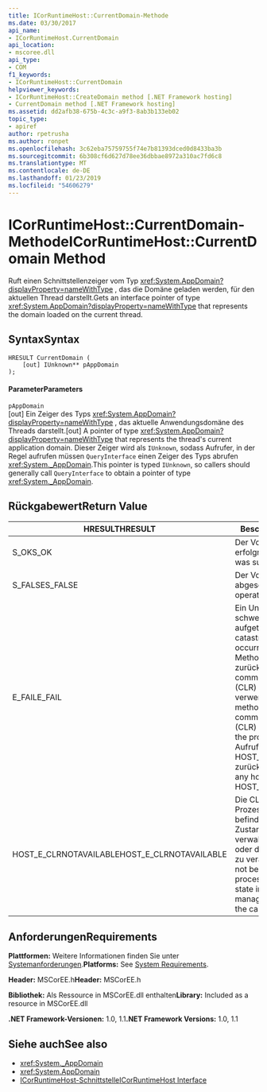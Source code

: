 ```yaml
---
title: ICorRuntimeHost::CurrentDomain-Methode
ms.date: 03/30/2017
api_name:
- ICorRuntimeHost.CurrentDomain
api_location:
- mscoree.dll
api_type:
- COM
f1_keywords:
- ICorRuntimeHost::CurrentDomain
helpviewer_keywords:
- ICorRuntimeHost::CreateDomain method [.NET Framework hosting]
- CurrentDomain method [.NET Framework hosting]
ms.assetid: dd2afb38-675b-4c3c-a9f3-8ab3b133eb02
topic_type:
- apiref
author: rpetrusha
ms.author: ronpet
ms.openlocfilehash: 3c62eba75759755f74e7b81393dced0d8433ba3b
ms.sourcegitcommit: 6b308cf6d627d78ee36dbbae8972a310ac7fd6c8
ms.translationtype: MT
ms.contentlocale: de-DE
ms.lasthandoff: 01/23/2019
ms.locfileid: "54606279"
---
```

# <a name="icorruntimehostcurrentdomain-method"></a><span data-ttu-id="1fb43-102">ICorRuntimeHost::CurrentDomain-Methode</span><span class="sxs-lookup"><span data-stu-id="1fb43-102">ICorRuntimeHost::CurrentDomain Method</span></span>
<span data-ttu-id="1fb43-103">Ruft einen Schnittstellenzeiger vom Typ <xref:System.AppDomain?displayProperty=nameWithType> , das die Domäne geladen werden, für den aktuellen Thread darstellt.</span><span class="sxs-lookup"><span data-stu-id="1fb43-103">Gets an interface pointer of type <xref:System.AppDomain?displayProperty=nameWithType> that represents the domain loaded on the current thread.</span></span>  
  
## <a name="syntax"></a><span data-ttu-id="1fb43-104">Syntax</span><span class="sxs-lookup"><span data-stu-id="1fb43-104">Syntax</span></span>  
  
```  
HRESULT CurrentDomain (  
    [out] IUnknown** pAppDomain  
);  
```  
  
#### <a name="parameters"></a><span data-ttu-id="1fb43-105">Parameter</span><span class="sxs-lookup"><span data-stu-id="1fb43-105">Parameters</span></span>  
 `pAppDomain`  
 <span data-ttu-id="1fb43-106">[out] Ein Zeiger des Typs <xref:System.AppDomain?displayProperty=nameWithType> , das aktuelle Anwendungsdomäne des Threads darstellt.</span><span class="sxs-lookup"><span data-stu-id="1fb43-106">[out] A pointer of type <xref:System.AppDomain?displayProperty=nameWithType> that represents the thread's current application domain.</span></span> <span data-ttu-id="1fb43-107">Dieser Zeiger wird als `IUnknown`, sodass Aufrufer, in der Regel aufrufen müssen `QueryInterface` einen Zeiger des Typs abrufen <xref:System._AppDomain>.</span><span class="sxs-lookup"><span data-stu-id="1fb43-107">This pointer is typed `IUnknown`, so callers should generally call `QueryInterface` to obtain a pointer of type <xref:System._AppDomain>.</span></span>  
  
## <a name="return-value"></a><span data-ttu-id="1fb43-108">Rückgabewert</span><span class="sxs-lookup"><span data-stu-id="1fb43-108">Return Value</span></span>  
  
|<span data-ttu-id="1fb43-109">HRESULT</span><span class="sxs-lookup"><span data-stu-id="1fb43-109">HRESULT</span></span>|<span data-ttu-id="1fb43-110">Beschreibung</span><span class="sxs-lookup"><span data-stu-id="1fb43-110">Description</span></span>|  
|-------------|-----------------|  
|<span data-ttu-id="1fb43-111">S_OK</span><span class="sxs-lookup"><span data-stu-id="1fb43-111">S_OK</span></span>|<span data-ttu-id="1fb43-112">Der Vorgang war erfolgreich.</span><span class="sxs-lookup"><span data-stu-id="1fb43-112">The operation was successful.</span></span>|  
|<span data-ttu-id="1fb43-113">S_FALSE</span><span class="sxs-lookup"><span data-stu-id="1fb43-113">S_FALSE</span></span>|<span data-ttu-id="1fb43-114">Der Vorgang konnte nicht abgeschlossen.</span><span class="sxs-lookup"><span data-stu-id="1fb43-114">The operation failed to complete.</span></span>|  
|<span data-ttu-id="1fb43-115">E_FAIL</span><span class="sxs-lookup"><span data-stu-id="1fb43-115">E_FAIL</span></span>|<span data-ttu-id="1fb43-116">Ein Unbekannter, schwerwiegender Fehler ist aufgetreten.</span><span class="sxs-lookup"><span data-stu-id="1fb43-116">An unknown, catastrophic failure occurred.</span></span> <span data-ttu-id="1fb43-117">Wenn eine Methode E_FAIL zurückgegeben wird, ist die common Language Runtime (CLR) nicht mehr im Prozess verwendet werden.</span><span class="sxs-lookup"><span data-stu-id="1fb43-117">If a method returns E_FAIL, the common language runtime (CLR) is no longer usable in the process.</span></span> <span data-ttu-id="1fb43-118">Nachfolgende Aufrufe von hosting-APIs HOST_E_CLRNOTAVAILABLE zurück.</span><span class="sxs-lookup"><span data-stu-id="1fb43-118">Subsequent calls to any hosting APIs return HOST_E_CLRNOTAVAILABLE.</span></span>|  
|<span data-ttu-id="1fb43-119">HOST_E_CLRNOTAVAILABLE</span><span class="sxs-lookup"><span data-stu-id="1fb43-119">HOST_E_CLRNOTAVAILABLE</span></span>|<span data-ttu-id="1fb43-120">Die CLR wurde nicht in einen Prozess geladen und befindet sich in einem Zustand, in dem nicht verwalteten Code ausführen oder den Aufruf erfolgreich zu verarbeiten.</span><span class="sxs-lookup"><span data-stu-id="1fb43-120">The CLR has not been loaded into a process, or the CLR is in a state in which it cannot run managed code or process the call successfully.</span></span>|  
  
## <a name="requirements"></a><span data-ttu-id="1fb43-121">Anforderungen</span><span class="sxs-lookup"><span data-stu-id="1fb43-121">Requirements</span></span>  
 <span data-ttu-id="1fb43-122">**Plattformen:** Weitere Informationen finden Sie unter [Systemanforderungen](../../../../docs/framework/get-started/system-requirements.md).</span><span class="sxs-lookup"><span data-stu-id="1fb43-122">**Platforms:** See [System Requirements](../../../../docs/framework/get-started/system-requirements.md).</span></span>  
  
 <span data-ttu-id="1fb43-123">**Header:** MSCorEE.h</span><span class="sxs-lookup"><span data-stu-id="1fb43-123">**Header:** MSCorEE.h</span></span>  
  
 <span data-ttu-id="1fb43-124">**Bibliothek:** Als Ressource in MSCorEE.dll enthalten</span><span class="sxs-lookup"><span data-stu-id="1fb43-124">**Library:** Included as a resource in MSCorEE.dll</span></span>  
  
 <span data-ttu-id="1fb43-125">**.NET Framework-Versionen:** 1.0, 1.1</span><span class="sxs-lookup"><span data-stu-id="1fb43-125">**.NET Framework Versions:** 1.0, 1.1</span></span>  
  
## <a name="see-also"></a><span data-ttu-id="1fb43-126">Siehe auch</span><span class="sxs-lookup"><span data-stu-id="1fb43-126">See also</span></span>
- <xref:System._AppDomain>
- <xref:System.AppDomain>
- [<span data-ttu-id="1fb43-127">ICorRuntimeHost-Schnittstelle</span><span class="sxs-lookup"><span data-stu-id="1fb43-127">ICorRuntimeHost Interface</span></span>](../../../../docs/framework/unmanaged-api/hosting/icorruntimehost-interface.md)
